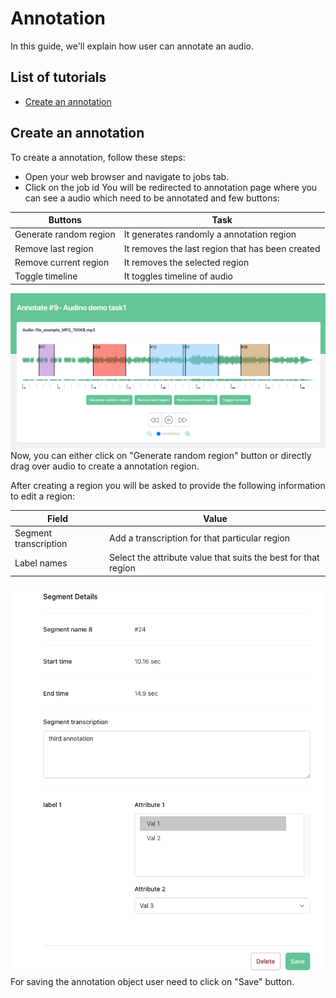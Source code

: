 
# Annotation

In this guide, we'll explain how user can annotate an audio. 

## List of tutorials

- [Create an annotation](#create-an-annotation)

## Create an annotation

To create a annotation, follow these steps:

- Open your web browser and navigate to jobs tab.
- Click on the job id
You will be redirected to annotation page where you can see a audio which need to be annotated and few buttons:

| Buttons             | Task                                                                |
| ----------------- | ------------------------------------------------------------------ |
| Generate random region |  It generates randomly a annotation region |
| Remove last region |  It removes the last region that has been created |
| Remove current region |  It removes the selected region |
| Toggle timeline |  It toggles timeline of audio |

![alt text](../assets/annotation.png)
Now, you can either click on "Generate random region" button or directly drag over audio to create a annotation region. 

After creating a region you will be asked to provide the following information to edit a region:

| Field             | Value                                                                |
| ----------------- | ------------------------------------------------------------------ |
| Segment transcription |  Add a transcription for that particular region |
| Label names |  Select the attribute value that suits the best for that region |

![alt text](../assets/annotation-detail.png)
For saving the annotation object user need to click on "Save" button.